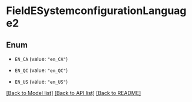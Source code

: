 # FieldESystemconfigurationLanguage2

## Enum


* `EN_CA` (value: `"en_CA"`)

* `EN_QC` (value: `"en_QC"`)

* `EN_US` (value: `"en_US"`)


[[Back to Model list]](../README.md#documentation-for-models) [[Back to API list]](../README.md#documentation-for-api-endpoints) [[Back to README]](../README.md)


